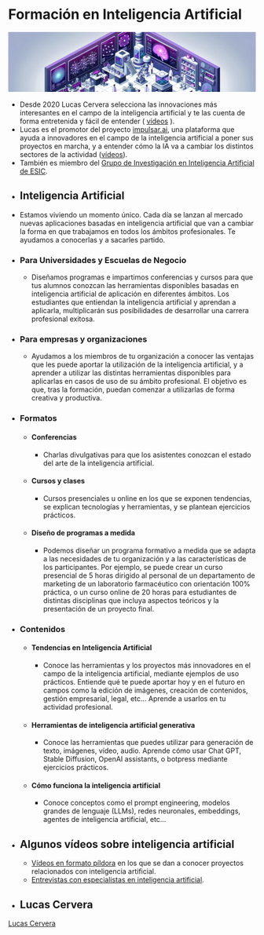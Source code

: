# Formación en Inteligencia Artificial

![DALL·E 2024-05-30 12.55.28 - An isometric landscape of an artificial intelligence laboratory, predominately in shades of purple banner.png](../assets/ia_banner.png)

- Desde 2020 Lucas Cervera selecciona las innovaciones más interesantes en el campo de la inteligencia artificial y te las cuenta de forma entretenida y fácil de entender ( [vídeos](https://innteresante.com/#/pages/ia) ).
- Lucas es el promotor del proyecto [impulsar.ai](http://impulsar.ai), una plataforma que ayuda a innovadores en el campo de la inteligencia artificial a poner sus proyectos en marcha, y a entender cómo la IA va a cambiar los distintos sectores de la actividad ([vídeos](https://www.youtube.com/@impulsarai/videos)).
- También es miembro del [Grupo de Investigación en Inteligencia Artificial de ESIC](https://www.esic.edu/institucion/grupos-de-investigacion/iagas).
- ## Inteligencia Artificial
- Estamos viviendo un momento único. Cada día se lanzan al mercado nuevas aplicaciones basadas en inteligencia artificial que van a cambiar la forma en que trabajamos en todos los ámbitos profesionales. Te ayudamos a conocerlas y a sacarles partido.
- ### Para Universidades y Escuelas de Negocio
  - Diseñamos programas e impartimos conferencias y cursos para que tus alumnos conozcan las herramientas disponibles basadas en inteligencia artificial de aplicación en diferentes ámbitos. Los estudiantes que entiendan la inteligencia artificial y aprendan a aplicarla, multiplicarán sus posibilidades de desarrollar una carrera profesional exitosa.
- ### Para empresas y organizaciones
  - Ayudamos a los miembros de tu organización a conocer las ventajas que les puede aportar la utilización de la inteligencia artificial, y a aprender a utilizar las distintas herramientas disponibles para aplicarlas en casos de uso de su ámbito profesional. El objetivo es que, tras la formación, puedan comenzar a utilizarlas de forma creativa y productiva.
- ### Formatos
  - #### Conferencias
    - Charlas divulgativas para que los asistentes conozcan el estado del arte de la inteligencia artificial.
  - #### Cursos y clases
    - Cursos presenciales u online en los que se exponen tendencias, se explican tecnologías y herramientas, y se plantean ejercicios prácticos.
  - #### Diseño de programas a medida
    - Podemos diseñar un programa formativo a medida que se adapta a las necesidades de tu organización y a las características de los participantes. Por ejemplo, se puede crear un curso presencial de 5 horas dirigido al personal de un departamento de marketing de un laboratorio farmacéutico con orientación 100% práctica, o un curso online de 20 horas para estudiantes de distintas disciplinas que incluya aspectos teóricos y la presentación de un proyecto final.
- ### Contenidos
  - #### Tendencias en Inteligencia Artificial
    - Conoce las herramientas y los proyectos más innovadores en el campo de la inteligencia artificial, mediante ejemplos de uso prácticos. Entiende qué te puede aportar hoy y en el futuro en campos como la edición de imágenes, creación de contenidos, gestión empresarial, legal, etc… Aprende a usarlos en tu actividad profesional.
  - #### Herramientas de inteligencia artificial generativa
    - Conoce las herramientas que puedes utilizar para generación de texto, imágenes, vídeo, audio. Aprende cómo usar Chat GPT, Stable Diffusion, OpenAI assistants, o botpress mediante ejercicios prácticos.
  - #### Cómo funciona la inteligencia artificial
    - Conoce conceptos como el prompt engineering, modelos grandes de lenguaje (LLMs), redes neuronales, embeddings, agentes de inteligencia artificial, etc…
- ## Algunos vídeos sobre inteligencia artificial
  - [Vídeos en formato píldora](https://innteresante.com/#/pages/ia) en los que se dan a conocer proyectos relacionados con inteligencia artificial.
  - [Entrevistas con especialistas en inteligencia artificial](https://impulsar.ai/#/pages/videos).
- ## Lucas Cervera

[Lucas Cervera](sobre_mi.md ':include')